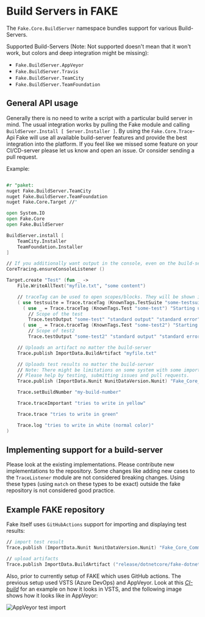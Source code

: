 # Build Servers in FAKE

The `Fake.Core.BuildServer` namespace bundles support for various Build-Servers.

Supported Build-Servers (Note: Not supported doesn't mean that it won't work, but colors and deep integration might be missing):

- `Fake.BuildServer.AppVeyor`
- `Fake.BuildServer.Travis`
- `Fake.BuildServer.TeamCity`
- `Fake.BuildServer.TeamFoundation`

## General API usage

Generally there is no need to write a script with a particular build server in mind. The usual integration works by pulling 
the Fake module and calling `BuildServer.Install [ Server.Installer ]`.
By using the `Fake.Core.Trace`-Api Fake will use all available build-server features and provide the best integration into 
the platform. If you feel like we missed some feature on your CI/CD-server please let us know and open an issue. 
Or consider sending a pull request.

Example:

```fsharp

#r "paket:
nuget Fake.BuildServer.TeamCity
nuget Fake.BuildServer.TeamFoundation
nuget Fake.Core.Target //"

open System.IO
open Fake.Core
open Fake.BuildServer

BuildServer.install [
    TeamCity.Installer
    TeamFoundation.Installer
]

// If you additionally want output in the console, even on the build-server (otherwise remove this line).
CoreTracing.ensureConsoleListener ()

Target.create "Test" (fun _ ->
    File.WriteAllText("myfile.txt", "some content")

    // traceTag can be used to open scopes/blocks. They will be shown in the build-server visualization if supported.
    ( use testsuite = Trace.traceTag (KnownTags.TestSuite "some-testsuite") "Starting unit test"
      ( use _ = Trace.traceTag (KnownTags.Test "some-test") "Starting unit test 1"
        // Scope of the test
        Trace.testOutput "some-test" "standard output" "standard error")
      ( use _ = Trace.traceTag (KnownTags.Test "some-test2") "Starting unit test 2"
        // Scope of test2
        Trace.testOutput "some-test2" "standard output" "standard error"))

    // Uploads an artifact no matter the build-server
    Trace.publish ImportData.BuildArtifact "myfile.txt"

    // Uploads test results no matter the build-server
    // Note: There might be limitations on some system with some imports.
    // Please help by testing, submitting issues and pull requests.
    Trace.publish (ImportData.Nunit NunitDataVersion.Nunit) "Fake_Core_CommandLine_UnitTests.TestResults.xml"

    Trace.setBuildNumber "my-build-number"

    Trace.traceImportant "tries to write in yellow"

    Trace.trace "tries to write in green"

    Trace.log "tries to write in white (normal color)"
)

```

## Implementing support for a build-server

Please look at the existing implementations. Please contribute new implementations to the repository. Some changes like adding 
new cases to the `TraceListener` module are not considered breaking changes. Using these types (using `match` on these types 
to be exact) outside the fake repository is not considered good practice.

## Example FAKE repository

Fake itself uses `GitHubActions` support for importing and displaying test results:

```fsharp
// import test result
Trace.publish (ImportData.Nunit NunitDataVersion.Nunit) "Fake_Core_CommandLine_UnitTests.TestResults.xml"

// upload artifacts
Trace.publish ImportData.BuildArtifact ("release/dotnetcore/fake-dotnetcore-win7-x64.zip")
```

Also, prior to currently setup of FAKE which uses GitHub actions. The previous setup used VSTS (Azure DevOps)
and AppVeyor. Look at this [*CI-build*](https://fakebuild.visualstudio.com/FSProjects/FSProjects%20Team/_build/results?buildId=425)
for an example on how it looks in VSTS, and the following image shows how it looks like in AppVeyor:

![AppVeyor test import](/content/img/buildserver/AppVeyor_imported_tests.png)
